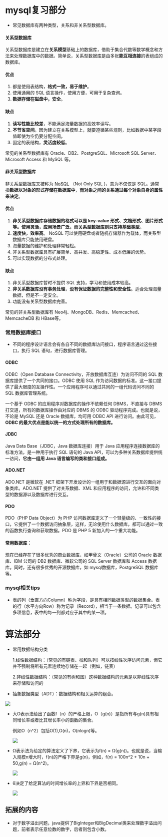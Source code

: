 # mysql复习部分

* 常见数据库有两种类型，关系和非关系型数据库。

#### 关系型数据库

关系型数据库是建立在**关系模型**基础上的数据库，借助于集合代数等数学概念和方法来处理数据库中的数据。简单说，关系型数据库是由多张**能互相连接**的表组成的数据库。

#### 优点

1. 都是使用表结构，**格式一致，易于维护**。
2. 使用通用的 SQL 语言操作，使用方便，可用于复杂查询。
3. **数据存储在磁盘中，安全**。

#### 缺点

1. **读写性能比较差**，不能满足海量数据的高效率读写。
2. **不节省空间**。因为建立在关系模型上，就要遵循某些规则，比如数据中某字段值即使为空仍要分配空间。
3. 固定的表结构，**灵活度较低**。


常见的关系型数据库有 Oracle、DB2、PostgreSQL、Microsoft SQL Server、Microsoft Access 和 MySQL 等。

#### 非关系型数据库

非关系型数据库又被称为 [NoSQL](http://c.biancheng.net/nosql/) （Not Only SQL )，意为不仅仅是 SQL。通常指**数据以对象的形式存储在数据库中**，**而对象之间的关系通过每个对象自身的属性来决定**。 

#### 优点

1. **非关系型数据库存储数据的格式可以是 key-value 形式、文档形式、图片形式等。使用灵活，应用场景广泛，而关系型数据库则只支持基础类型**。
2. **速度快，效率高**。 NoSQL 可以使用硬盘或者随机存储器作为载体，而关系型数据库只能使用硬盘。
3. 海量数据的维护和处理非常轻松。
4. 非关系型数据库具有扩展简单、高并发、高稳定性、成本低廉的优势。
5. 可以实现数据的分布式处理。

#### 缺点

1. 非关系型数据库暂时不提供 SQL 支持，学习和使用成本较高。
2. **非关系数据库没有事务处理**，**没有保证数据的完整性和安全性**。适合处理海量数据，但是不一定安全。
3. 功能没有关系型数据库完善。

常见的非关系型数据库有 Neo4j、MongoDB、Redis、Memcached、MemcacheDB 和 HBase等。





### 常用数据库接口

*  不同的程序设计语言会有各自不同的数据库访问接口，程序语言通过这些接口，执行 SQL 语句，进行数据库管理。 

#### ODBC

ODBC（Open Database Connectivity，开放数据库互连）为访问不同的 SQL 数据库提供了一个共同的接口。ODBC 使用 SQL 作为访问数据的标准。这一接口提供了最大限度的互操作性。一个应用程序可以通过共同的一组代码访问不同的 SQL 数据库管理系统。

 一个基于 ODBC 的应用程序对数据库的操作不依赖任何 DBMS，不直接与 DBMS 打交道，所有的数据库操作由对应的 DBMS 的 ODBC 驱动程序完成。也就是说，不论是 MySQL 还是 Oracle 数据库，均可用 ODBC API 进行访问。由此可见，**ODBC 的最大优点是能以统一的方式处理所有的数据库。** 

#### JDBC

Java Data Base（JDBC，Java 数据库连接）用于 Java 应用程序连接数据库的标准方法，是一种用于执行 SQL 语句的 Java API，可以为多种关系数据库提供统一访问，**它由一组用 Java 语言编写的类和接口组成。**

#### ADO.NET

ADO.NET 是微软在 .NET 框架下开发设计的一组用于和数据源进行交互的面向对象类库。ADO.NET 提供了对关系数据、XML 和应用程序的访问，允许和不同类型的数据源以及数据库进行交互。

#### PDO

PDO（PHP Data Object）为 PHP 访问数据库定义了一个轻量级的、一致性的接口，它提供了一个数据访问抽象层，这样，无论使用什么数据库，都可以通过一致的函数执行查询和获取数据。PDO 是 PHP 5 新加入的一个重大功能。



#### 常用数据库：

现在已经存在了很多优秀的商业数据库，如甲骨文（Oracle）公司的 Oracle 数据库、IBM 公司的 DB2 数据库、微软公司的 SQL Server 数据库和 Access 数据库。同时，还有很多优秀的开源数据库，如 mysql数据库，PostgreSQL 数据库等。 



### mysql相关tips

*  表的列（垂直方向Column）称为字段，是具有相同数据类型的数据集合。表的行（水平方向Row）称为记录（Record），相当于一条数据。记录可以包含多项信息，表中的每一列都对应于其中的某一项。 







# 算法部分

* 常用数据结构分类

  1.线性数据结构：（常见的有链表、栈和队列）可以按线性次序访问元素，但它并不强制将所有元素连续地存储在一起（例如，链表）

  2.非线性数据结构：（常见的有树和图）这种数据结构的元素是以非线性次序来存储和访问的

* 抽象数据类型（ADT）：数据结构和相关运算的组合。



![](C:\Users\Westlife\Desktop\增长率.png)



* 大O表示法给出了函数f（n）的严格上限，O（g(n)）是指所有与g(n)具有相同增长率或者比其增长率小的函数的集合。

  例如O（n^2）包括O(1),O(n)，O(nlogn)等。

  ![](C:\Users\Westlife\Desktop\O.png)

* Ω表示法为给定的算法定义了下界，它表示为f(n) = Ω(g(n))。也就是说，当输入规模n增大时，f(n)的严格下界是g(n)，例如，f(n) = 100n^2 + 10n + 50,g(n) = Ω(n^2)。

  ![](C:\Users\Westlife\Desktop\Ω.png)

* θ决定了给定算法的时间增长率的上界和下界是否相同。

  ![](C:\Users\Westlife\Desktop\θ.png)

## 拓展的内容

* 对于数字溢出问题，java提供了BigInteger和BigDecimal类来处理数字溢出问题，前者表示任意位数的数字，后者则包含小数。 

